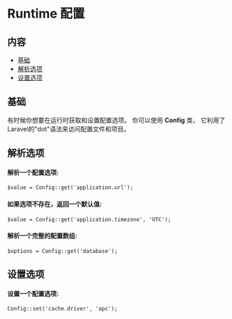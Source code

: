 # Runtime 配置

## 内容

- [基础](#the-basics)
- [解析选项](#retrieving-options)
- [设置选项](#setting-options)

<a name="the-basics"></a>
## 基础

有时候你想要在运行时获取和设置配置选项。 你可以使用 **Config** 类， 它利用了Laravel的"dot"语法来访问配置文件和项目。

<a name="retrieving-options"></a>
##  解析选项

#### 解析一个配置选项:

	$value = Config::get('application.url');

#### 如果选项不存在，返回一个默认值:

	$value = Config::get('application.timezone', 'UTC');

#### 解析一个完整的配置数组:

	$options = Config::get('database');

<a name="setting-options"></a>
## 设置选项

#### 设置一个配置选项:

	Config::set('cache.driver', 'apc');